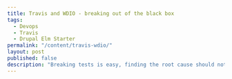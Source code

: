 ```yaml
---
title: Travis and WDIO - breaking out of the black box
tags:
  - Devops
  - Travis
  - Drupal Elm Starter
permalink: "/content/travis-wdio/"
layout: post
published: false
description: "Breaking tests is easy, finding the root cause should not be."
---
```




